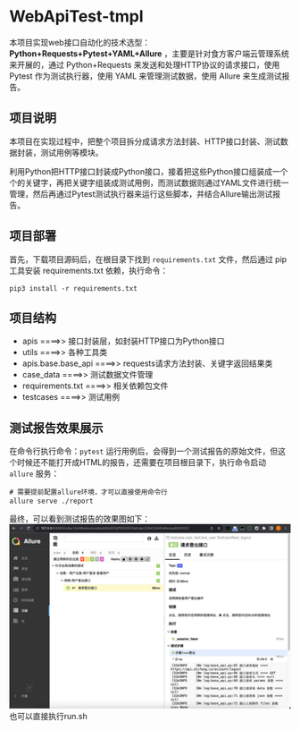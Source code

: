 # WebApiTest-tmpl

本项目实现web接口自动化的技术选型：**Python+Requests+Pytest+YAML+Allure** ，主要是针对食方客户端云管理系统来开展的，通过 Python+Requests 来发送和处理HTTP协议的请求接口，使用 Pytest 作为测试执行器，使用 YAML 来管理测试数据，使用 Allure 来生成测试报告。


## 项目说明

本项目在实现过程中，把整个项目拆分成请求方法封装、HTTP接口封装、测试数据封装，测试用例等模块。

利用Python把HTTP接口封装成Python接口，接着把这些Python接口组装成一个个的关键字，再把关键字组装成测试用例，而测试数据则通过YAML文件进行统一管理，然后再通过Pytest测试执行器来运行这些脚本，并结合Allure输出测试报告。


## 项目部署

首先，下载项目源码后，在根目录下找到 ```requirements.txt``` 文件，然后通过 pip 工具安装 requirements.txt 依赖，执行命令：

```
pip3 install -r requirements.txt
```




## 项目结构

- apis ====>> 接口封装层，如封装HTTP接口为Python接口
- utils ====>> 各种工具类
- apis.base.base_api ====>> requests请求方法封装、关键字返回结果类
- case_data ====>> 测试数据文件管理
- requirements.txt ====>> 相关依赖包文件
- testcases ====>> 测试用例


## 测试报告效果展示

在命令行执行命令：```pytest``` 运行用例后，会得到一个测试报告的原始文件，但这个时候还不能打开成HTML的报告，还需要在项目根目录下，执行命令启动 ```allure``` 服务：

```
# 需要提前配置allure环境，才可以直接使用命令行
allure serve ./report
```

最终，可以看到测试报告的效果图如下：
![img.png](img.png)
也可以直接执行run.sh